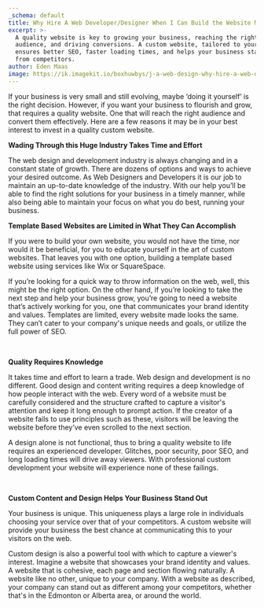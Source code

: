 ```yaml
---
_schema: default
title: Why Hire A Web Developer/Designer When I Can Build the Website Myself?
excerpt: >-
  A quality website is key to growing your business, reaching the right
  audience, and driving conversions. A custom website, tailored to your needs,
  ensures better SEO, faster loading times, and helps your business stand out
  from competitors.
author: Eden Maas
image: https://ik.imagekit.io/boxhuwbys/j-a-web-design-why-hire-a-web-developer.webp
---
```

If your business is very small and still evolving, maybe ‘doing it yourself’ is the right decision. However, if you want your business to flourish and grow, that requires a quality website. One that will reach the right audience and convert them effectively. Here are a few reasons it may be in your best interest to invest in a quality custom website.

**Wading Through this Huge Industry Takes Time and Effort**

The web design and development industry is always changing and in a constant state of growth. There are dozens of options and ways to achieve your desired outcome. As Web Designers and Developers it is our job to maintain an up-to-date knowledge of the industry. With our help you’ll be able to find the right solutions for your business in a timely manner, while also being able to maintain your focus on what you do best, running your business.

**Template Based Websites are Limited in What They Can Accomplish**

If you were to build your own website, you would not have the time, nor would it be beneficial, for you to educate yourself in the art of custom websites. That leaves you with one option, building a template based website using services like Wix or SquareSpace.

If you’re looking for a quick way to throw information on the web, well, this might be the right option. On the other hand, if you’re looking to take the next step and help your business grow, you’re going to need a website that’s actively working for you, one that communicates your brand identity and values. Templates are limited, every website made looks the same. They can’t cater to your company's unique needs and goals, or utilize the full power of SEO.

&nbsp;

**Quality Requires Knowledge**

It takes time and effort to learn a trade. Web design and development is no different. Good design and content writing requires a deep knowledge of how people interact with the web. Every word of a website must be carefully considered and the structure crafted to capture a visitor's attention and keep it long enough to prompt action. If the creator of a website fails to use principles such as these, visitors will be leaving the website before they’ve even scrolled to the next section.

A design alone is not functional, thus to bring a quality website to life requires an experienced developer. Glitches, poor security, poor SEO, and long loading times will drive away viewers. With professional custom development your website will experience none of these failings.

&nbsp;

**Custom Content and Design Helps Your Business Stand Out**

Your business is unique. This uniqueness plays a large role in individuals choosing your service over that of your competitors. A custom website will provide your business the best chance at communicating this to your visitors on the web.

Custom design is also a powerful tool with which to capture a viewer's interest. Imagine a website that showcases your brand identity and values. A website that is cohesive, each page and section flowing naturally. A website like no other, unique to your company. With a website as described, your company can stand out as different among your competitors, whether that's in the Edmonton or Alberta area, or around the world.